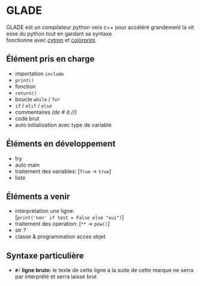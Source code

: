 # GLADE
GLADE est un compilateur python vers c++ pour accéléré grandement la vitesse du python tout en gardant sa syntaxe\
fonctionne avec [cytron](https://github.com/pf4-DEV/cytron) et [colorprint](https://github.com/pf4-DEV/sun-breaker).

## Élément pris en charge

- importation `include`
- `print()`
- fonction
- `return()`
- boucle `while` / `for`
- `if` / `elif` / `else`
- commentaires *(de # à //)*
- code brut
- auto initialisation avec type de variable

## Éléments en développement

- try
- auto main
- traitement des variables: [`True` -> `true`]
- liste

## Éléments a venir


- interpretation une ligne:<br>
    [`print('non' if test = False else "oui")`]
- traitement des operation: [`**` -> `pow()`]
- str *?*
- classe & programmation acces objet


## Syntaxe particulière
- ***`#!`* ligne brute:** le texte de cette ligne a la suite de cette marque ne serra par interprété et serra laissé brut
